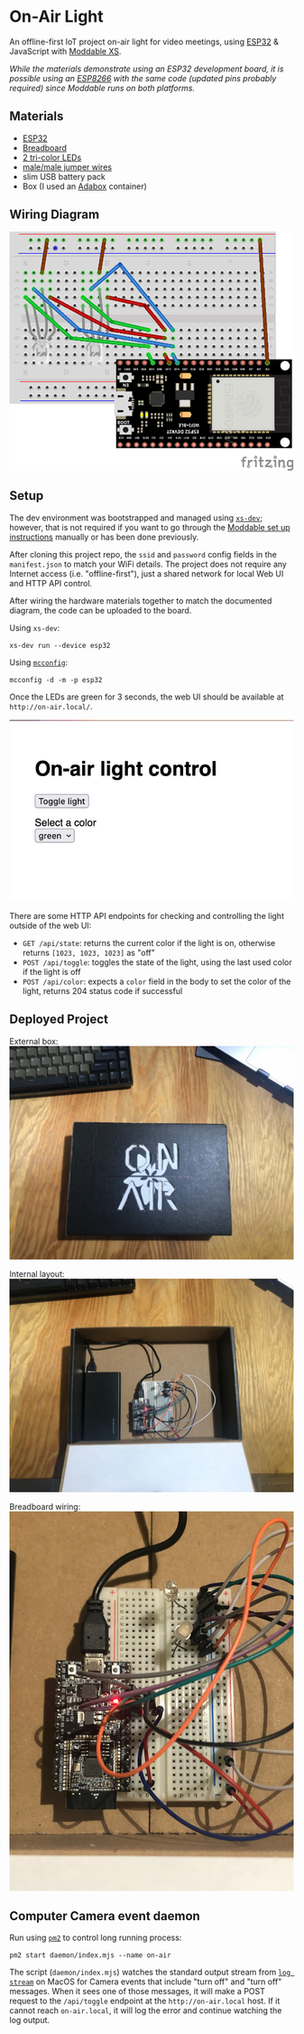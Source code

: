 # On-Air Light

An offline-first IoT project on-air light for video meetings, using [ESP32](https://www.espressif.com/en/products/devkits/esp32-devkitc) & JavaScript with [Moddable XS](https://www.moddable.com/).

_While the materials demonstrate using an ESP32 development board, it is possible using an [ESP8266](https://www.adafruit.com/product/3046) with the same code (updated pins probably required) since Moddable runs on both platforms._

## Materials

- [ESP32](https://www.espressif.com/en/products/devkits/esp32-devkitc)
- [Breadboard](https://www.adafruit.com/product/64)
- [2 tri-color LEDs](https://www.adafruit.com/product/159)
- [male/male jumper wires](https://www.adafruit.com/product/759)
- slim USB battery pack
- Box (I used an [Adabox](https://www.adafruit.com/adabox/) container) 

## Wiring Diagram

![breadboard wiring](./docs/images/On-Air-LIght.png)

## Setup

The dev environment was bootstrapped and managed using [`xs-dev`](https://github.com/HipsterBrown/xs-dev); however, that is not required if you want to go through the [Moddable set up instructions](https://github.com/Moddable-OpenSource/moddable/blob/public/documentation/Moddable%20SDK%20-%20Getting%20Started.md) manually or has been done previously.

After cloning this project repo, the `ssid` and `password` config fields in the `manifest.json` to match your WiFi details. The project does not require any Internet access (i.e. "offline-first"), just a shared network for local Web UI and HTTP API control.

After wiring the hardware materials together to match the documented diagram, the code can be uploaded to the board.

Using `xs-dev`:

```
xs-dev run --device esp32
```

Using [`mcconfig`](https://github.com/Moddable-OpenSource/moddable/blob/public/documentation/tools/tools.md#mcconfig):

```
mcconfig -d -m -p esp32
```

Once the LEDs are green for 3 seconds, the web UI should be available at `http://on-air.local/`.

![web interface](./docs/images/web-ui.png)

There are some HTTP API endpoints for checking and controlling the light outside of the web UI:

- `GET /api/state`: returns the current color if the light is on, otherwise returns `[1023, 1023, 1023]` as "off"
- `POST /api/toggle`: toggles the state of the light, using the last used color if the light is off
- `POST /api/color`: expects a `color` field in the body to set the color of the light, returns 204 status code if successful


## Deployed Project

External box:
![external box](./docs/images/external-box.jpg)

Internal layout:
![internal box](./docs/images/internal-box.jpg)

Breadboard wiring:
![close up of breadboard wiring](./docs/images/internal-zoom.jpg)

## Computer Camera event daemon

Run using [`pm2`](https://pm2.keymetrics.io/docs/usage/quick-start/) to control long running process:

```
pm2 start daemon/index.mjs --name on-air
```

The script (`daemon/index.mjs`) watches the standard output stream from [`log stream`](https://developer.apple.com/documentation/os/logging) on MacOS for Camera events that include "turn off" and "turn off" messages. When it sees one of those messages, it will make a POST request to the `/api/toggle` endpoint at the `http://on-air.local` host. If it cannot reach `on-air.local`, it will log the error and continue watching the log output.
